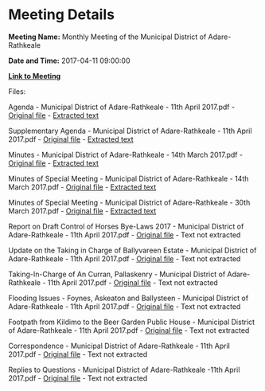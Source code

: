 # Meeting Details

**Meeting Name:** Monthly Meeting of the Municipal District of Adare-Rathkeale

**Date and Time:** 2017-04-11 09:00:00

**[Link to Meeting](https://www.limerick.ie/council/whats-on/monthly-meeting-municipal-district-adare-rathkeale)**

Files: 

Agenda - Municipal District of Adare-Rathkeale - 11th April 2017.pdf - [Original file](https://beta.limerick.ie/sites/default/files/media/documents/2017-04/agenda_-_municipal_district_of_adare-rathkeale_-_11th_april_2017.pdf) - [Extracted text](./Agenda%20-%20Municipal%20District%20of%20Adare-Rathkeale%20-%2011th%20April%202017.md)

Supplementary Agenda - Municipal District of Adare-Rathkeale - 11th April 2017.pdf - [Original file](https://beta.limerick.ie/sites/default/files/media/documents/2017-04/Supplementary%20Agenda.pdf) - [Extracted text](./Supplementary%20Agenda%20-%20Municipal%20District%20of%20Adare-Rathkeale%20-%2011th%20April%202017.md)

Minutes - Municipal District of Adare-Rathkeale - 14th March 2017.pdf - [Original file](https://beta.limerick.ie/sites/default/files/media/documents/2017-04/minutes_-_municipal_district_of_adare-rathkeale_-_14th_march_2017.pdf) - [Extracted text](./Minutes%20-%20Municipal%20District%20of%20Adare-Rathkeale%20-%2014th%20March%202017.md)

Minutes of Special Meeting - Municipal District of Adare-Rathkeale - 14th March 2017.pdf - [Original file](https://beta.limerick.ie/sites/default/files/media/documents/2017-04/minutes_of_special_meeting_-_municipal_district_of_adare-rathkeale_-_14th_march_2017.pdf) - [Extracted text](./Minutes%20of%20Special%20Meeting%20-%20Municipal%20District%20of%20Adare-Rathkeale%20-%2014th%20March%202017.md)

Minutes of Special Meeting - Municipal District of Adare-Rathkeale - 30th March 2017.pdf - [Original file](https://beta.limerick.ie/sites/default/files/media/documents/2017-04/minutes_of_special_meeting_-_municipal_district_of_adare-rathkeale_-_30th_march_2017.pdf) - [Extracted text](./Minutes%20of%20Special%20Meeting%20-%20Municipal%20District%20of%20Adare-Rathkeale%20-%2030th%20March%202017.md)

Report on Draft Control of Horses Bye-Laws 2017 - Municipal District of Adare-Rathkeale - 11th April 2017.pdf - [Original file](https://beta.limerick.ie/sites/default/files/media/documents/2017-04/2A%20Report%20on%20Draft%20Control%20of%20Horses%20Bye%20Laws%202017.pdf) - Text not extracted

Update on the Taking in Charge of Ballyvareen Estate - Municipal District of Adare-Rathkeale - 11th April 2017.pdf - [Original file](https://beta.limerick.ie/sites/default/files/media/documents/2017-04/update_on_the_taking_in_charge_of_ballyvareen_estate_-_municipal_district_of_adare-rathkeale_-_11th_april_2017.pdf) - Text not extracted

Taking-In-Charge of An Curran, Pallaskenry - Municipal District of Adare-Rathkeale - 11th April 2017.pdf - [Original file](https://beta.limerick.ie/sites/default/files/media/documents/2017-04/taking-in-charge_of_an_curran_pallaskenry_-_municipal_district_of_adare-rathkeale_-_11th_april_2017.pdf) - Text not extracted

Flooding Issues - Foynes, Askeaton and Ballysteen - Municipal District of Adare-Rathkeale - 11th April 2017.pdf - [Original file](https://beta.limerick.ie/sites/default/files/media/documents/2017-04/flooding_issues_-_foynes_askeaton_and_ballysteen_-_municipal_district_of_adare-rathkeale_-_11th_april_2017.pdf) - Text not extracted

Footpath from Kildimo to the Beer Garden Public House - Municipal District of Adare-Rathkeale - 11th April 2017.pdf - [Original file](https://beta.limerick.ie/sites/default/files/media/documents/2017-04/footpath_from_kildimo_to_the_beer_garden_public_house_-_municipal_district_of_adare-rathkeale_-_11th_april_2017.pdf) - Text not extracted

Correspondence - Municipal District of Adare-Rathkeale - 11th April 2017.pdf - [Original file](https://beta.limerick.ie/sites/default/files/media/documents/2017-04/correspondence_-_municipal_district_of_adare-rathkeale_-_11th_april_2017.pdf) - Text not extracted

Replies to Questions - Municipal District of Adare-Rathkeale -11th April 2017.pdf - [Original file](https://www.limerick.ie/sites/default/files/media/documents/2017-09/Replies%20to%20Questions%20-%20Municipal%20District%20of%20Adare-Rathkeale%20-11th%20April%202017.pdf) - Text not extracted

